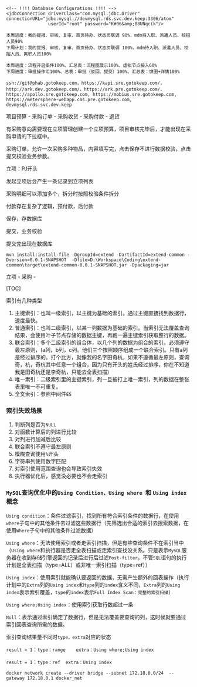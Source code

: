 ```
<!-- !!!! Database Configurations !!!! -->
<jdbcConnection driverClass="com.mysql.jdbc.Driver" connectionURL="jdbc:mysql://devmysql.rds.svc.dev.keep:3306/atom"
                userId="root" password="K#06&amp;08UNqc(k"/>
```



```
本周进度：我的提报、审核、复审、首页待办、状态页联调 90%，mdm待入职、派遣人员、校招人员90%
下周计划：我的提报、审核、复审、首页待办、状态页联调 100%，mdm待入职、派遣人员、校招人员、离职人员100%
```



```
本周进度：流程开启条件100%、汇总表：流程图展示100%、虚拟节点接入60%
下周进度：审批操作汇100%、总表：审批（驳回、提交）100%、汇总表：饼图+详情100%
```





```
ssh://git@phab.gotokeep.com，https://kapi.sre.gotokeep.com/，http://ark.dev.gotokeep.com/，https://ark.pre.gotokeep.com/， https://apollo.sre.gotokeep.com, https://mobius.sre.gotokeep.com, https://metersphere-webapp.cms.pre.gotokeep.com, devmysql.rds.svc.dev.keep
```





项目预算 - 采购订单 - 采购收货 - 采购付款 - 退货



有采购意向需要现在立项管理创建一个立项预算，项目审核完毕后，才能出现在采购申请的下拉框中。

采购订单，允许一次采购多种物品，内容填写完，点击保存不进行数据校验，点击提交校验业务参数。









立项：PJ开头





发起立项后会产生一条记录到立项列表







采购明细可以添加多个，拆分时按照校验条件拆分





付款存在复杂了逻辑，预付款，后付款



保存，存数据库

提交，业务校验







提交完出现在数据库





```maven
mvn install:install-file -DgroupId=extend -DartifactId=extend-common -Dversion=0.0.1-SNAPSHOT  -Dfile=D:\Workspace\Coding\extend-common\target\extend-common-0.0.1-SNAPSHOT.jar -Dpackaging=jar

```













立项 - 采购 - 

































[TOC]





索引有几种类型

1.   主键索引：也叫一级索引，以主键为基础的索引。通过主键直接找到数据行，速度最快。
2.   普通索引：也叫二级索引，以某一列数据为基础的索引。当索引无法覆盖查询结果，会使用叶子节点存储的数据主键，再跑一遍主键索引获取整行的数据。
3.   联合索引：多个二级索引的组合体，以几个列的数据为组合的索引。必须遵守最左原则，(a列，b列，c列。他们三个按照顺序组成一个联合索引。只有a列是经过排序的。打个比方，就像我的名字田奇杭，如果不遵循最左原则，查询奇，杭，奇杭其中任意一个组合，因为只有开头的姓氏经过排序，你在不知道我是田奇杭还是李奇杭，只能去全表扫描)
4.   唯一索引：二级索引里的主键索引，列一旦被打上唯一索引，列的数据在整张表里唯一不可重复。
5.   全文索引：参照中间件`ES`



### 索引失效场景

1.   判断列是否为`NULL`
2.   对函数计算后的列进行比较
2.   对列进行加减后比较
2.   联合索引不遵守最左原则
4.   模糊查询使用`%`开头
4.   字符串列使用数字匹配
4.   对索引使用范围查询也会导致索引失效
4.   执行器优化后，感觉没必要也不会走索引



### `MySQL`查询优化中的`Using Condition、Using where `和 `Using index`概念

`Using condition`：条件过滤索引，找到所有符合索引条件的数据行，在使用`where`子句中的其他条件去过滤这些数据行（先筛选出合适的索引去搜索数据，在使用`Where`子句中的其他条件过滤数据）

`Using where`：无法使用索引或者走索引扫描，但是有些查询条件不在索引当中（`Using where`和执行器是否走全表扫描或走索引查找没关系。只是表示`MySQL`服务器在收到存储引擎返回的记录后进行后过滤`Post-filter`。不管`SQL`语句的执行计划是全表扫描（type=ALL）或非唯一索引扫描（type=ref））

`Using index`：使用索引就能确认要返回的数据，无需产生额外的回表操作（执行计划中的`Extra`列的`Using index`和`type`列的`index`含义不同，`Extra`列的`Using index`表示索引覆盖，`type`的`index`表示`Full Index Scan：完整的索引扫描`）

`Using where;Using index`：使用索引获取行数超过一条

`Null`：表示通过索引确定了数据行，但是无法覆盖要查询的列，这时候就要通过索引回表查询所需的数据。



索引查询结果量不同时`type，extra`对应的状态

`result > 1`：`type：range	extra：Using where;Using index`

`result = 1`：`type：ref	extra：Using index`









```
docker network create --driver bridge --subnet 172.18.0.0/24  --gateway 172.18.0.1 docker_net
```













